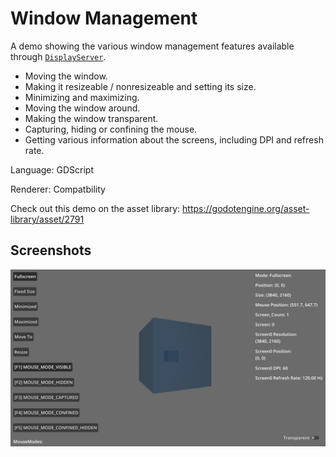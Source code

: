# Window Management

A demo showing the various window management features available through
[`DisplayServer`](https://docs.godotengine.org/en/latest/classes/class_displayserver.html).

- Moving the window.
- Making it resizeable / nonresizeable and setting its size.
- Minimizing and maximizing.
- Moving the window around.
- Making the window transparent.
- Capturing, hiding or confining the mouse.
- Getting various information about the screens, including DPI and refresh rate.

Language: GDScript

Renderer: Compatbility

Check out this demo on the asset library: https://godotengine.org/asset-library/asset/2791

## Screenshots

![Screenshot](screenshots/window_management.webp)
